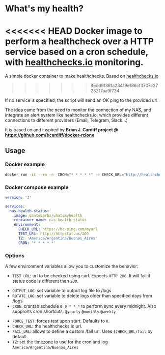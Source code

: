 # What's my health?

<<<<<<< HEAD
Docker image to perform a healthcheck over a HTTP service based on a cron schedule, with [healthchecks.io](https://healthchecks.io) monitoring.
=======
A simple docker container to make healthchecks. Based on [healthchecks.io](https://healthchecks.io/)
>>>>>>> 85cd9f361a23419ef86cf3707c2723217aa9f734

If no service is specified, the script will send an OK ping to the provided url. 

The idea came from the need to monitor the connection of my NAS, and integrate an alert system like healthchecks.io, which provides different connections to different providers (Email, Telegram, Slack...)

It is based on and inspired by **Brian J. Cardiff project @ https://github.com/bcardiff/docker-rclone**

## Usage

### Docker example

```bash
docker run -it --rm -e  CRON="* * * * *" -e CHECK_URL="http://healthchecks.io/myurl" -e TZ="America/Argentina/Buenos_Aires" -e TEST_URL="https://httpstat.us/200" dantebarba/whatsmyhealth:latest
```

### Docker compose example

```yml
version: '2'

services:
  nas-health-status:
    image: dantebarba/whatsmyhealth
    container_name: nas-health-status
    environment:
      CHECK_URL: https://hc-ping.com/myurl
      TEST_URL: http://httpstat.us/200
      TZ: 'America/Argentina/Buenos_Aires'
      CRON: '* * * * *'
```

### Options

A few environment variables allow you to customize the behavior:

- `TEST_URL`: url to be checked using curl. Expects `HTTP 200`. It will fail if status code is different than `200`.
* `OUTPUT_LOG`: set variable to output log file to /logs
* `ROTATE_LOG`: set variable to delete logs older than specified days from /logs
* `CRON`: crontab schedule `0 0 * * *` to perform sync every midnight. Also supprorts cron shortcuts: `@yearly` `@monthly` `@weekly` 
- `FORCE_TEST`: forces test upon start. Defaults to `0`.
- `CHECK_URL`: the healthchecks.io url.
- `FAIL_URL`: allows to define a custom /fail url. Uses `$CHECK_URL/fail` by default.
- `TZ`: set the [timezone](https://en.wikipedia.org/wiki/List_of_tz_database_time_zones) to use for the cron and log `America/Argentina/Buenos_Aires`






